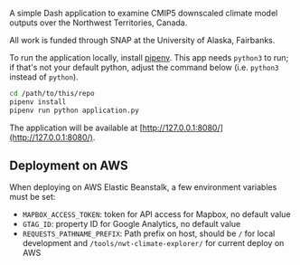 A simple Dash application to examine CMIP5 downscaled climate model outputs over the Northwest Territories, Canada.

All work is funded through SNAP at the University of Alaska, Fairbanks.

To run the application locally, install [pipenv](https://pipenv.readthedocs.io/en/latest/).  This app needs `python3` to run; if that's not your default python, adjust the command below (i.e. `python3` instead of `python`).

```bash
cd /path/to/this/repo
pipenv install
pipenv run python application.py
```

The application will be available at [http://127.0.0.1:8080/](http://127.0.0.1:8080/).

## Deployment on AWS

When deploying on AWS Elastic Beanstalk, a few environment variables must be set:

 * `MAPBOX_ACCESS_TOKEN`: token for API access for Mapbox, no default value
 * `GTAG_ID`: property ID for Google Analytics, no default value
 * `REQUESTS_PATHNAME_PREFIX`: Path prefix on host, should be `/` for local development and `/tools/nwt-climate-explorer/` for current deploy on AWS
